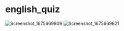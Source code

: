 # english_quiz
![Screenshot_1675669809](https://user-images.githubusercontent.com/121787037/216917329-d6e0a857-5231-47ff-8a1b-396161a4024a.png)
![Screenshot_1675669821](https://user-images.githubusercontent.com/121787037/216917337-2a305527-daec-4721-86c5-a20659bc5112.png)



